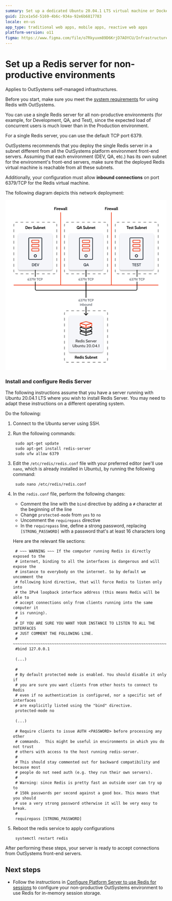 ```yaml
---
summary: Set up a dedicated Ubuntu 20.04.1 LTS virtual machine or Docker container with Redis Server, allowing inbound connections on port 6379/TCP, and configure OutSystems platform to use it for non-productive environments.
guid: 22ce1e5d-5169-4b6c-934a-92e6b6817783
locale: en-us
app_type: traditional web apps, mobile apps, reactive web apps
platform-version: o11
figma: https://www.figma.com/file/o7Rkyuxm89D6KrjD7AOYCU/Infrastructure?node-id=1242:240
---
```


# Set up a Redis server for non-productive environments

<div class="info" markdown="1">

Applies to OutSystems self-managed infrastructures.

</div>

<div class="info" markdown="1">

Before you start, make sure you meet the [system requirements](requirements.md) for using Redis with OutSystems.

</div>

You can use a single Redis server for all non-productive environments (for example, for Development, QA, and Test), since the expected load of concurrent users is much lower than in the Production environment.

For a single Redis server, you can use the default TCP port 6379.

OutSystems recommends that you deploy the single Redis server in a subnet different from all the OutSystems platform environment front-end servers. Assuming that each environment (DEV, QA, etc.) has its own subnet for the environment's front-end servers, make sure that the deployed Redis virtual machine is reachable from all these subnets.

Additionally, your configuration must allow **inbound connections** on port 6379/TCP for the Redis virtual machine.

The following diagram depicts this network deployment:

![Redis Server network diagram (1 node)](images/redis-arch-1-node-network-diag.png)

### Install and configure Redis Server

<div class="info" markdown="1">

The following instructions assume that you have a server running with Ubuntu 20.04.1 LTS where you wish to install Redis Server. 
You may need to adapt these instructions on a different operating system.

</div>

Do the following:

1. Connect to the Ubuntu server using SSH.

1. Run the following commands:

        sudo apt-get update
        sudo apt-get install redis-server
        sudo ufw allow 6379

1. Edit the `/etc/redis/redis.conf` file with your preferred editor (we'll use `nano`, which is already installed in Ubuntu), by running the following command:

        sudo nano /etc/redis/redis.conf

1. In the `redis.conf` file, perform the following changes:

    * Comment the line with the `bind` directive by adding a `#` character at the beginning of the line
    * Change `protected-mode` from `yes` to `no`
    * Uncomment the `requirepass` directive
    * In the `requirepass` line, define a strong password, replacing `[STRONG_PASSWORD]` with a password that's at least 16 characters long

    Here are the relevant file sections:

        # ~~~ WARNING ~~~ If the computer running Redis is directly exposed to the
        # internet, binding to all the interfaces is dangerous and will expose the
        # instance to everybody on the internet. So by default we uncomment the
        # following bind directive, that will force Redis to listen only into
        # the IPv4 loopback interface address (this means Redis will be able to
        # accept connections only from clients running into the same computer it
        # is running).
        #
        # IF YOU ARE SURE YOU WANT YOUR INSTANCE TO LISTEN TO ALL THE INTERFACES
        # JUST COMMENT THE FOLLOWING LINE.
        # ~~~~~~~~~~~~~~~~~~~~~~~~~~~~~~~~~~~~~~~~~~~~~~~~~~~~~~~~~~~~~~~~~~~~~~~~
        #bind 127.0.0.1
        
        (...)

        #
        # By default protected mode is enabled. You should disable it only if
        # you are sure you want clients from other hosts to connect to Redis
        # even if no authentication is configured, nor a specific set of interfaces
        # are explicitly listed using the "bind" directive.
        protected-mode no

        (...)

        # Require clients to issue AUTH <PASSWORD> before processing any other
        # commands.  This might be useful in environments in which you do not trust
        # others with access to the host running redis-server.
        #
        # This should stay commented out for backward compatibility and because most
        # people do not need auth (e.g. they run their own servers).
        #
        # Warning: since Redis is pretty fast an outside user can try up to
        # 150k passwords per second against a good box. This means that you should
        # use a very strong password otherwise it will be very easy to break.
        #
        requirepass [STRONG_PASSWORD]

1. Reboot the redis service to apply configurations

        systemctl restart redis

After performing these steps, your server is ready to accept connections from OutSystems front-end servers.

## Next steps

* Follow the instructions in [Configure Platform Server to use Redis for sessions](setup-platform-server-redis.md) to configure your non-productive OutSystems environment to use Redis for in-memory session storage.

